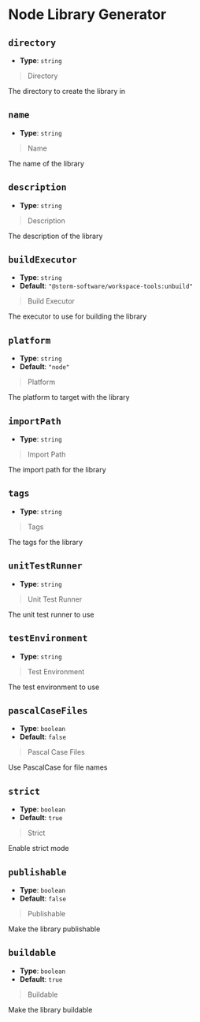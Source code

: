 <!-- Generated by @storm-software/untyped -->
<!-- Do not edit this file directly -->

# Node Library Generator

## `directory`

- **Type**: `string`

> Directory

The directory to create the library in

## `name`

- **Type**: `string`

> Name

The name of the library

## `description`

- **Type**: `string`

> Description

The description of the library

## `buildExecutor`

- **Type**: `string`
- **Default**: `"@storm-software/workspace-tools:unbuild"`

> Build Executor

The executor to use for building the library

## `platform`

- **Type**: `string`
- **Default**: `"node"`

> Platform

The platform to target with the library

## `importPath`

- **Type**: `string`

> Import Path

The import path for the library

## `tags`

- **Type**: `string`

> Tags

The tags for the library

## `unitTestRunner`

- **Type**: `string`

> Unit Test Runner

The unit test runner to use

## `testEnvironment`

- **Type**: `string`

> Test Environment

The test environment to use

## `pascalCaseFiles`

- **Type**: `boolean`
- **Default**: `false`

> Pascal Case Files

Use PascalCase for file names

## `strict`

- **Type**: `boolean`
- **Default**: `true`

> Strict

Enable strict mode

## `publishable`

- **Type**: `boolean`
- **Default**: `false`

> Publishable

Make the library publishable

## `buildable`

- **Type**: `boolean`
- **Default**: `true`

> Buildable

Make the library buildable
